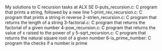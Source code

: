 My solutions to C recursion tasks at ALX SE
0-puts_recursion.c: C program that prints a string, followed by a new line
1-print_rev_recursion.c: C program that prints a string in reverse
2-strlen_recursion.c: C program that returns the length of a string
3-factorial.c: C program that returns the factorial of a given number
4-pow_recursion.c: C program that returns the value of x raised to the power of y
5-sqrt_recursion.c: C program that returns the natural square root of a given number
6-is_prime_number: C program tha checks if a number is prime
